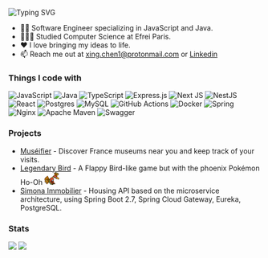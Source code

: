 ![Typing SVG](https://readme-typing-svg.demolab.com?font=Fira+Code&size=30&pause=1000&color=A2D2FF&center=true&vCenter=true&width=1000&height=200&lines=Hi%2C+I'm+Xing!+%F0%9F%91%8B;Welcome+to+my+GitHub+profile)

- 👨‍💻 Software Engineer specializing in JavaScript and Java.
- 👨🏼‍🎓 Studied Computer Science at Efrei Paris.
- ❤️ I love bringing my ideas to life.
- 📫 Reach me out at xing.chen1@protonmail.com or [Linkedin](https://www.linkedin.com/in/xingchen-developer/)

### Things I code with

![JavaScript](https://img.shields.io/badge/javascript-%23323330.svg?style=for-the-badge&logo=javascript&logoColor=%23F7DF1E) ![Java](https://img.shields.io/badge/java-%23ED8B00.svg?style=for-the-badge&logo=openjdk&logoColor=white) ![TypeScript](https://img.shields.io/badge/typescript-%23007ACC.svg?style=for-the-badge&logo=typescript&logoColor=white) ![Express.js](https://img.shields.io/badge/express.js-%23404d59.svg?style=for-the-badge&logo=express&logoColor=%2361DAFB) ![Next JS](https://img.shields.io/badge/Next-black?style=for-the-badge&logo=next.js&logoColor=white) ![NestJS](https://img.shields.io/badge/nestjs-%23E0234E.svg?style=for-the-badge&logo=nestjs&logoColor=white) ![React](https://img.shields.io/badge/react-%2320232a.svg?style=for-the-badge&logo=react&logoColor=%2361DAFB) ![Postgres](https://img.shields.io/badge/postgres-%23316192.svg?style=for-the-badge&logo=postgresql&logoColor=white) ![MySQL](https://img.shields.io/badge/mysql-4479A1.svg?style=for-the-badge&logo=mysql&logoColor=white) ![GitHub Actions](https://img.shields.io/badge/github%20actions-%232671E5.svg?style=for-the-badge&logo=githubactions&logoColor=white) ![Docker](https://img.shields.io/badge/docker-%230db7ed.svg?style=for-the-badge&logo=docker&logoColor=white) ![Spring](https://img.shields.io/badge/spring-%236DB33F.svg?style=for-the-badge&logo=spring&logoColor=white) ![Nginx](https://img.shields.io/badge/nginx-%23009639.svg?style=for-the-badge&logo=nginx&logoColor=white) ![Apache Maven](https://img.shields.io/badge/Apache%20Maven-C71A36?style=for-the-badge&logo=Apache%20Maven&logoColor=white) ![Swagger](https://img.shields.io/badge/-Swagger-%23Clojure?style=for-the-badge&logo=swagger&logoColor=white)

### Projects

- [Muséifier](https://github.com/xingcdev/museifier-web) - Discover France museums near you and keep track of your visits.
- [Legendary Bird](https://github.com/xingcdev/legendary-bird) - A Flappy Bird-like game but with the phoenix Pokémon Ho-Oh <img src="./images/ho-oh.gif" height="25"/>
- [Simona Immobilier](https://github.com/antoinedespres/Simona-Immobilier) - Housing API based on the microservice architecture, using Spring Boot 2.7, Spring Cloud Gateway, Eureka, PostgreSQL.

### Stats

<picture>
  <source
    srcset="https://github-readme-stats.vercel.app/api?username=xingcdev&theme=dark&hide_border=true&include_all_commits=false&count_private=true&show_icons=true&hide=prs,issues"
    media="(prefers-color-scheme: dark)"
    height="150"
  />
  <source
    srcset="https://github-readme-stats.vercel.app/api?username=xingcdev&theme=default&hide_border=false&include_all_commits=false&count_private=true&show_icons=true&hide=prs,issues"
    media="(prefers-color-scheme: light), (prefers-color-scheme: no-preference)"
    height="150"
  />
  <img src="https://github-readme-stats.vercel.app/api?username=xingcdev&theme=default&hide_border=false&include_all_commits=false&count_private=true&show_icons=true&hide=prs,issues" height="150"/>
</picture>

<picture>
  <source
    srcset="https://github-readme-stats.vercel.app/api/top-langs/?username=xingcdev&theme=dark&hide_border=true&include_all_commits=false&count_private=true&layout=compact"
    media="(prefers-color-scheme: dark)"
    height="150"
  />
  <source
    srcset="https://github-readme-stats.vercel.app/api/top-langs/?username=xingcdev&theme=default&hide_border=false&include_all_commits=false&count_private=true&layout=compact"
    media="(prefers-color-scheme: light), (prefers-color-scheme: no-preference)"
    height="150"
  />
  <img src="https://github-readme-stats.vercel.app/api/top-langs/?username=xingcdev&theme=default&hide_border=false&include_all_commits=false&count_private=true&layout=compact" height="150"/>
</picture>
